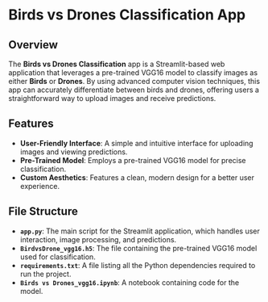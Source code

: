 # Birds vs Drones Classification App

## Overview

The **Birds vs Drones Classification** app is a Streamlit-based web application that leverages a pre-trained VGG16 model to classify images as either **Birds** or **Drones**. By using advanced computer vision techniques, this app can accurately differentiate between birds and drones, offering users a straightforward way to upload images and receive predictions.

## Features

- **User-Friendly Interface**: A simple and intuitive interface for uploading images and viewing predictions.
- **Pre-Trained Model**: Employs a pre-trained VGG16 model for precise classification.
- **Custom Aesthetics**: Features a clean, modern design for a better user experience.

## File Structure

- **`app.py`**: The main script for the Streamlit application, which handles user interaction, image processing, and predictions.
- **`BirdvsDrone_vgg16.h5`**: The file containing the pre-trained VGG16 model used for classification.
- **`requirements.txt`**: A file listing all the Python dependencies required to run the project.
- **`Birds vs Drones_vgg16.ipynb`**: A notebook containing code for the model.